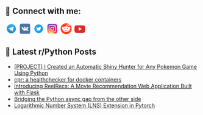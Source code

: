 ## 🔎 Connect with me:
[<img src="https://github.com/bullbesh/bullbesh/blob/main/images/Telegram.png" width="32" height="32" />](https://t.me/bullbesh)
[<img src="https://github.com/bullbesh/bullbesh/blob/main/images/VK.png" width="32" height="32" />](https://vk.com/bullbesh)
[<img src="https://github.com/bullbesh/bullbesh/blob/main/images/Twitter.png" width="32" height="32" />](https://twitter.com/bullbesh1)
[<img src="https://github.com/bullbesh/bullbesh/blob/main/images/Instagram.png" width="32" height="32" />](https://www.instagram.com/bullbesh)
[<img src="https://github.com/bullbesh/bullbesh/blob/main/images/Reddit.png" width="32" height="32" />](https://www.reddit.com/user/bullbesh)
[<img src="https://github.com/bullbesh/bullbesh/blob/main/images/YouTube.png" width="32" height="32" />](https://www.youtube.com/channel/UCtfjRs6uzgq5mfm8S06WTcg)

## 📕 Latest r/Python Posts
<!-- BLOG-POST-LIST:START -->
- [[PROJECT] I Created an Automatic Shiny Hunter for Any Pokemon Game Using Python](https://www.reddit.com/r/Python/comments/15gio30/project_i_created_an_automatic_shiny_hunter_for/)
- [cpr: a healthchecker for docker containers](https://www.reddit.com/r/Python/comments/15gicf7/cpr_a_healthchecker_for_docker_containers/)
- [Introducing ReelRecs: A Movie Recommendation Web Application Built with Flask](https://www.reddit.com/r/Python/comments/15ght7h/introducing_reelrecs_a_movie_recommendation_web/)
- [Bridging the Python async gap from the other side](https://www.reddit.com/r/Python/comments/15gfyw7/bridging_the_python_async_gap_from_the_other_side/)
- [Logarithmic Number System &lpar;LNS&rpar; Extension in Pytorch](https://www.reddit.com/r/Python/comments/15gfco1/logarithmic_number_system_lns_extension_in_pytorch/)
<!-- BLOG-POST-LIST:END -->
